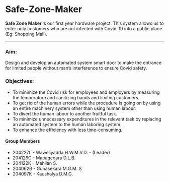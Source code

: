# Safe-Zone-Maker
<b>Safe Zone Maker </b>is our first year hardware project. This system allows us to enter only customers who are not infected with Covid-19 into a public place (Eg: Shopping Mall).
<hr>
<h3>Aim:</h3>
Design and develop an automated system smart door to make the entrance for limited people without man’s interference to ensure Covid safety. 

<h3>Objectives:</h3>
<ul>
<li>To minimize the Covid risk for employees and employers by measuring the temperature and sanitizing hands and limiting customers. </li>
<li>To get rid of the human errors while the procedure is going on by using an entire machinery system other than using human labour. </li>
<li>To divert the human labour to another fruitful task.</li>
<li>To minimize unnecessary expenditures in the relevant task by replacing an automated system to the human laboring system. </li>
<li>To enhance the efficiency with less time-consuming.</ul>

<h4>Group Members </h4>
<ul>
<li>204227L - Waweliyadda H.W.M.V.D. - (Leader)</li>
<li>204126C - Mapagedara D.L.B. </li>
<li>204122K - Mahilan S. </li>
<li>204062B - Gunasekara M.G.M. S  </li>
<li>204097K - Kaushalya D.M.G. </li>
</ul>

